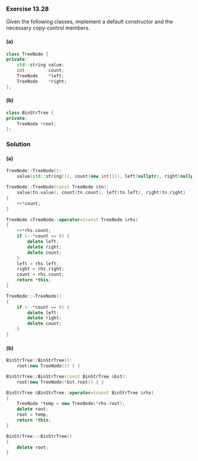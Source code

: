 ### Exercise 13.28

Given the following classes, implement a default constructor and the necessary
copy-control members.

#### (a)

```cpp
class TreeNode {
private:
    std::string value;
    int         count;
    TreeNode    *left;
    TreeNode    *right;
};
```

#### (b)

```cpp
class BinStrTree {
private:
    TreeNode *root;
};
```

### Solution

#### (a)

```cpp
TreeNode::TreeNode():
    value(std::string()), count(new int(1)), left(nullptr), right(nullptr) { }

TreeNode::TreeNode(const TreeNode &tn): 
    value(tn.value), count(tn.count), left(tn.left), right(tn.right)
{
    ++*count;
}

TreeNode &TreeNode::operator=(const TreeNode &rhs)
{
    ++*rhs.count;
    if (--*count == 0) {
        delete left;
        delete right;
        delete count;
    }
    left = rhs.left;
    right = rhs.right;
    count = rhs.count;
    return *this;
}

TreeNode::~TreeNode()
{
    if (--*count == 0) {
        delete left;
        delete right;
        delete count;
    }
}
```

#### (b)

```cpp
BinStrTree::BinStrTree():
    root(new TreeNode()) { }

BinStrTree::BinStrTree(const BinStrTree &bst):
    root(new TreeNode(*bst.root)) { }

BinStrTree &BinStrTree::operator=(const BinStrTree &rhs)
{
    TreeNode *temp = new TreeNode(*rhs.root);
    delete root;
    root = temp;
    return *this;
}

BinStrTree::~BinStrTree()
{
    delete root;
}
```


